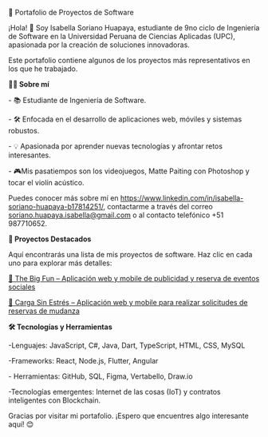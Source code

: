 🌟 Portafolio de Proyectos de Software

¡Hola! 👋 Soy Isabella Soriano Huapaya, estudiante de 9no ciclo de Ingeniería de Software en la Universidad Peruana de Ciencias Aplicadas (UPC), apasionada por la creación de soluciones innovadoras.

Este portafolio contiene algunos de los proyectos más representativos en los que he trabajado.


**🧑‍💻 Sobre mí**

\- 📚 Estudiante de Ingeniería de Software.

\- 🛠️ Enfocada en el desarrollo de aplicaciones web, móviles y sistemas robustos.

\- 💡 Apasionada por aprender nuevas tecnologías y afrontar retos interesantes.

\- 🎮Mis pasatiempos son los videojuegos, Matte Paiting con Photoshop y tocar el violín acústico.

Puedes conocer más sobre mí en <https://www.linkedin.com/in/isabella-soriano-huapaya-b17814251/>,  contactarme a través del correo <soriano.huapaya.isabella@gmail.com> o al contacto telefónico +51 987710652.

**🚀 Proyectos Destacados**

Aquí encontrarás una lista de mis proyectos de software. Haz clic en cada uno para explorar más detalles:

[📂 The Big Fun – Aplicación web y mobile de publicidad y reserva de eventos sociales](./the-big-fun-web-mobile/The%20Big%20Fun.md)

[📂 Carga Sin Estrés – Aplicación web y mobile para realizar solicitudes de reservas de mudanza](./carga-sin-estres-web-mobile/Carga%20Sin%20Estres.md)


**🛠️ Tecnologías y Herramientas**

-Lenguajes: JavaScript, C#, Java, Dart, TypeScript, HTML, CSS, MySQL

-Frameworks: React, Node.js, Flutter, Angular

\- Herramientas: GitHub, SQL, Figma, Vertabello, Draw.io

-Tecnologías emergentes: Internet de las cosas (IoT) y contratos inteligentes con Blockchain.

Gracias por visitar mi portafolio. ¡Espero que encuentres algo interesante aquí! 😊



